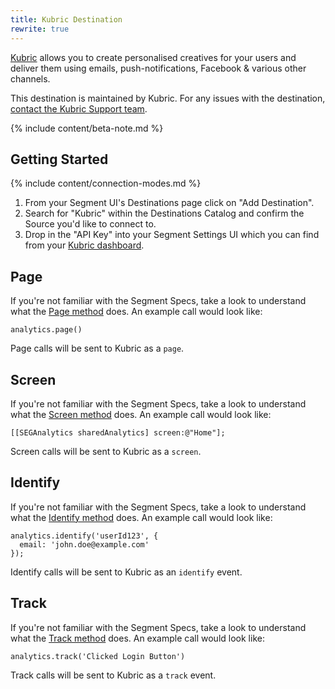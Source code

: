 ```yaml
---
title: Kubric Destination
rewrite: true
---
```

[Kubric](https://kubric.io/?utm_source=segmentio&utm_medium=docs&utm_campaign=partners) allows you to create personalised creatives for your users and deliver them using emails, push-notifications, Facebook & various other channels.

This destination is maintained by Kubric. For any issues with the destination, [contact the Kubric Support team](mailto:tom@kubric.io).

{% include content/beta-note.md %}


## Getting Started

{% include content/connection-modes.md %}

1. From your Segment UI's Destinations page click on "Add Destination".
2. Search for "Kubric" within the Destinations Catalog and confirm the Source you'd like to connect to.
3. Drop in the "API Key" into your Segment Settings UI which you can find from your [Kubric dashboard](https://app.kubric.io/profile).


## Page

If you're not familiar with the Segment Specs, take a look to understand what the [Page method](https://segment.com/docs/connections/spec/page/) does. An example call would look like:

```
analytics.page()
```

Page calls will be sent to Kubric as a `page`.


## Screen

If you're not familiar with the Segment Specs, take a look to understand what the [Screen method](https://segment.com/docs/connections/spec/page/) does. An example call would look like:

```
[[SEGAnalytics sharedAnalytics] screen:@"Home"];
```

Screen calls will be sent to Kubric as a `screen`.


## Identify

If you're not familiar with the Segment Specs, take a look to understand what the [Identify method](https://segment.com/docs/connections/spec/identify/) does. An example call would look like:

```
analytics.identify('userId123', {
  email: 'john.doe@example.com'
});
```

Identify calls will be sent to Kubric as an `identify` event.


## Track

If you're not familiar with the Segment Specs, take a look to understand what the [Track method](https://segment.com/docs/connections/spec/track/) does. An example call would look like:

```
analytics.track('Clicked Login Button')
```

Track calls will be sent to Kubric as a `track` event.
